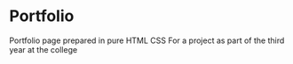 # Portfolio
Portfolio page prepared in pure HTML CSS
For a project as part of the third year at the college
